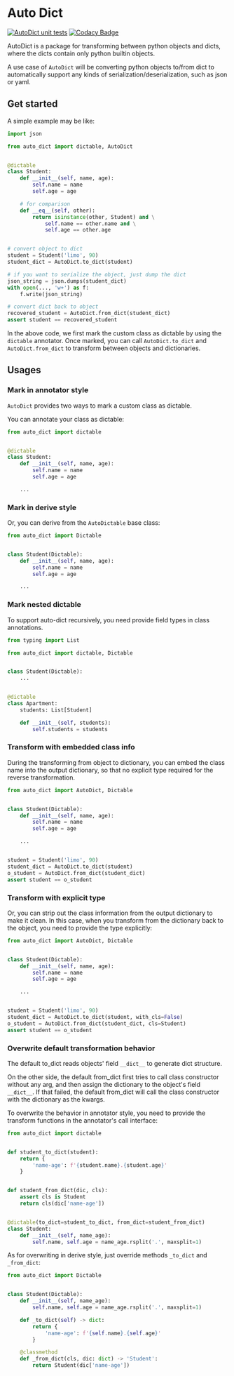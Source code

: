 # Auto Dict

[![AutoDict unit tests](https://github.com/limoiie/auto_dict/actions/workflows/python-package.yml/badge.svg?branch=master)](https://github.com/limoiie/auto_dict/actions?branch=master)
[![Codacy Badge](https://app.codacy.com/project/badge/Grade/5842f736f8404c1ababfd439b5eeea05)](https://www.codacy.com/gh/limoiie/auto_dict/dashboard?utm_source=github.com&amp;utm_medium=referral&amp;utm_content=limoiie/auto_dict&amp;utm_campaign=Badge_Grade)

AutoDict is a package for transforming between python objects and dicts, where 
the dicts contain only python builtin objects.

A use case of `AutoDict` will be converting python objects to/from dict to
automatically support any kinds of serialization/deserialization, such as json
or yaml.

## Get started

A simple example may be like:

```python
import json

from auto_dict import dictable, AutoDict


@dictable
class Student:
    def __init__(self, name, age):
        self.name = name
        self.age = age

    # for comparison
    def __eq__(self, other):
        return isinstance(other, Student) and \
            self.name == other.name and \
            self.age == other.age


# convert object to dict
student = Student('limo', 90)
student_dict = AutoDict.to_dict(student)

# if you want to serialize the object, just dump the dict
json_string = json.dumps(student_dict)
with open(..., 'w+') as f:
    f.write(json_string)

# convert dict back to object
recovered_student = AutoDict.from_dict(student_dict)
assert student == recovered_student
```

In the above code, we first mark the custom class as dictable by using
the `dictable` annotator. Once marked, you can call `AutoDict.to_dict` and
`AutoDict.from_dict` to transform between objects and dictionaries.

## Usages

### Mark in annotator style

`AutoDict` provides two ways to mark a custom class as dictable.

You can annotate your class as dictable:

```python
from auto_dict import dictable


@dictable
class Student:
    def __init__(self, name, age):
        self.name = name
        self.age = age

    ...
```

### Mark in derive style

Or, you can derive from the `AutoDictable` base class:

```python
from auto_dict import Dictable


class Student(Dictable):
    def __init__(self, name, age):
        self.name = name
        self.age = age

    ...
```

### Mark nested dictable

To support auto-dict recursively, you need provide field types in class
annotations.

```python
from typing import List

from auto_dict import dictable, Dictable


class Student(Dictable):
    ...


@dictable
class Apartment:
    students: List[Student]

    def __init__(self, students):
        self.students = students
```

### Transform with embedded class info

During the transforming from object to dictionary, you can embed the
class name into the output dictionary, so that no explicit type required for the
reverse transformation.

```python
from auto_dict import AutoDict, Dictable


class Student(Dictable):
    def __init__(self, name, age):
        self.name = name
        self.age = age

    ...


student = Student('limo', 90)
student_dict = AutoDict.to_dict(student)
o_student = AutoDict.from_dict(student_dict)
assert student == o_student
```

### Transform with explicit type

Or, you can strip out the class information from the output dictionary to make
it clean. In this case, when you transform from the dictionary back to the
object, you need to provide the type explicitly:

```python
from auto_dict import AutoDict, Dictable


class Student(Dictable):
    def __init__(self, name, age):
        self.name = name
        self.age = age

    ...


student = Student('limo', 90)
student_dict = AutoDict.to_dict(student, with_cls=False)
o_student = AutoDict.from_dict(student_dict, cls=Student)
assert student == o_student
```

### Overwrite default transformation behavior

The default to_dict reads objects' field `__dict__` to generate dict structure.

On the other side, the default from_dict first tries to call class constructor
without any arg, and then assign the dictionary to the object's field
`__dict__`. If that failed, the default from_dict will call the class
constructor with the dictionary as the kwargs.

To overwrite the behavior in annotator style, you need to provide the transform
functions in the annotator's call interface:

```python
from auto_dict import dictable


def student_to_dict(student):
    return {
        'name-age': f'{student.name}.{student.age}'
    }


def student_from_dict(dic, cls):
    assert cls is Student
    return cls(dic['name-age'])


@dictable(to_dict=student_to_dict, from_dict=student_from_dict)
class Student:
    def __init__(self, name_age):
        self.name, self.age = name_age.rsplit('.', maxsplit=1)
```

As for overwriting in derive style, just override methods `_to_dict` and
`_from_dict`:

```python
from auto_dict import Dictable


class Student(Dictable):
    def __init__(self, name_age):
        self.name, self.age = name_age.rsplit('.', maxsplit=1)

    def _to_dict(self) -> dict:
        return {
            'name-age': f'{self.name}.{self.age}'
        }

    @classmethod
    def _from_dict(cls, dic: dict) -> 'Student':
        return Student(dic['name-age'])
```

